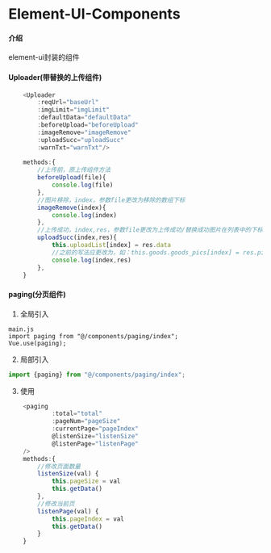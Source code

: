 # Element-UI-Components

#### 介绍
element-ui封装的组件

#### Uploader(带替换的上传组件)

```javascript
	<Uploader
		:reqUrl="baseUrl"
		:imgLimit="imgLimit"
		:defaultData="defaultData"
		:beforeUpload="beforeUpload"
		:imageRemove="imageRemove"
		:uploadSucc="uploadSucc"
		:warnTxt="warnTxt"/>
		
	methods:{
		//上传前，原上传组件方法
		beforeUpload(file){
			console.log(file)
		},
		//图片移除，index，参数file更改为移除的数组下标
		imageRemove(index){
			console.log(index)
		},
		//上传成功，index,res，参数file更改为上传成功/替换成功图片在列表中的下标
		uploadSucc(index,res){
			this.uploadList[index] = res.data
			//之前的写法应更改为，如：this.goods.goods_pics[index] = res.picUrl;
			console.log(index,res)
		},
	}
```
#### paging(分页组件)

1. 全局引入
```jaavascript
main.js
import paging from "@/components/paging/index";
Vue.use(paging);
```
2. 局部引入
```javascript
import {paging} from "@/components/paging/index";
```
3. 使用
```javascript
	<paging
			:total="total"
			:pageNum="pageSize"
			:currentPage="pageIndex"
			@listenSize="listenSize"
			@listenPage="listenPage"
	/>
	methods:{
		//修改页面数量
		listenSize(val) {
			this.pageSize = val
			this.getData()
		},
		//修改当前页
		listenPage(val) {
			this.pageIndex = val
			this.getData()
		}
	}
```

